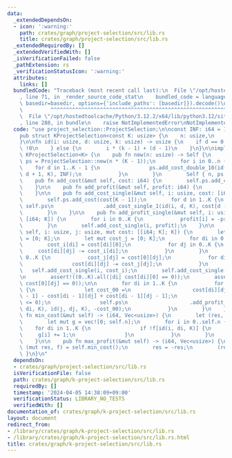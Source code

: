 ```yaml
---
data:
  _extendedDependsOn:
  - icon: ':warning:'
    path: crates/graph/project-selection/src/lib.rs
    title: crates/graph/project-selection/src/lib.rs
  _extendedRequiredBy: []
  _extendedVerifiedWith: []
  _isVerificationFailed: false
  _pathExtension: rs
  _verificationStatusIcon: ':warning:'
  attributes:
    links: []
  bundledCode: "Traceback (most recent call last):\n  File \"/opt/hostedtoolcache/Python/3.12.2/x64/lib/python3.12/site-packages/onlinejudge_verify/documentation/build.py\"\
    , line 71, in _render_source_code_stat\n    bundled_code = language.bundle(stat.path,\
    \ basedir=basedir, options={'include_paths': [basedir]}).decode()\n          \
    \         ^^^^^^^^^^^^^^^^^^^^^^^^^^^^^^^^^^^^^^^^^^^^^^^^^^^^^^^^^^^^^^^^^^^^^^^^^^^^^^^^^\n\
    \  File \"/opt/hostedtoolcache/Python/3.12.2/x64/lib/python3.12/site-packages/onlinejudge_verify/languages/rust.py\"\
    , line 288, in bundle\n    raise NotImplementedError\nNotImplementedError\n"
  code: "use project_selection::ProjectSelection;\n\nconst INF: i64 = 1 << 61;\n\n\
    pub struct KProjectSelection<const K: usize> {\n    n: usize,\n    ps: ProjectSelection,\n\
    }\n\nfn id(i: usize, d: usize, k: usize) -> usize {\n    if d == 0 {\n       \
    \ !0\n    } else {\n        i * (k - 1) + (d - 1)\n    }\n}\n\nimpl<const K: usize>\
    \ KProjectSelection<K> {\n    pub fn new(n: usize) -> Self {\n        let mut\
    \ ps = ProjectSelection::new(n * (K - 1));\n        for i in 0..n {\n        \
    \    for d in 1..K - 1 {\n                ps.add_cost_double_10(id(i, d, K), id(i,\
    \ d + 1, K), INF);\n            }\n        }\n        Self { n, ps }\n    }\n\n\
    \    pub fn add_cost(&mut self, cost: i64) {\n        self.ps.add_cost(cost);\n\
    \    }\n\n    pub fn add_profit(&mut self, profit: i64) {\n        self.ps.add_profit(profit);\n\
    \    }\n\n    pub fn add_cost_single(&mut self, i: usize, cost: [i64; K]) {\n\
    \        self.ps.add_cost(cost[K - 1]);\n        for d in 1..K {\n           \
    \ self.ps\n                .add_cost_single_1(id(i, d, K), cost[d - 1] - cost[d]);\n\
    \        }\n    }\n\n    pub fn add_profit_single(&mut self, i: usize, mut profit:\
    \ [i64; K]) {\n        for i in 0..K {\n            profit[i] = -profit[i];\n\
    \        }\n        self.add_cost_single(i, profit);\n    }\n\n    pub fn add_cost_double(&mut\
    \ self, i: usize, j: usize, mut cost: [[i64; K]; K]) {\n        let mut cost_i\
    \ = [0; K];\n        let mut cost_j = [0; K];\n        for di in 0..K {\n    \
    \        cost_i[di] = cost[di][0];\n            for dj in 0..K {\n           \
    \     cost[di][dj] -= cost_i[di];\n            }\n        }\n        for dj in\
    \ 0..K {\n            cost_j[dj] = cost[0][dj];\n            for di in 0..K {\n\
    \                cost[di][dj] -= cost_j[dj];\n            }\n        }\n     \
    \   self.add_cost_single(i, cost_i);\n        self.add_cost_single(j, cost_j);\n\
    \n        assert!((0..K).all(|di| cost[di][0] == 0));\n        assert!((0..K).all(|dj|\
    \ cost[0][dj] == 0));\n\n        for di in 1..K {\n            for dj in 1..K\
    \ {\n                let cost_00 =\n                    cost[di][dj] - cost[di][dj\
    \ - 1] - cost[di - 1][dj] + cost[di - 1][dj - 1];\n                assert!(cost_00\
    \ <= 0);\n                self.ps\n                    .add_profit_double_00(id(i,\
    \ di, K), id(j, dj, K), -cost_00);\n            }\n        }\n    }\n\n    pub\
    \ fn min_cost(&mut self) -> (i64, Vec<usize>) {\n        let (res, f) = self.ps.min_cost();\n\
    \        let mut g = vec![0; self.n];\n        for i in 0..self.n {\n        \
    \    for di in 1..K {\n                if !f[id(i, di, K)] {\n               \
    \     g[i] += 1;\n                }\n            }\n        }\n        (res, g)\n\
    \    }\n\n    pub fn max_profit(&mut self) -> (i64, Vec<usize>) {\n        let\
    \ (mut res, f) = self.min_cost();\n        res = -res;\n        (res, f)\n   \
    \ }\n}\n"
  dependsOn:
  - crates/graph/project-selection/src/lib.rs
  isVerificationFile: false
  path: crates/graph/k-project-selection/src/lib.rs
  requiredBy: []
  timestamp: '2024-04-05 14:38:09+09:00'
  verificationStatus: LIBRARY_NO_TESTS
  verifiedWith: []
documentation_of: crates/graph/k-project-selection/src/lib.rs
layout: document
redirect_from:
- /library/crates/graph/k-project-selection/src/lib.rs
- /library/crates/graph/k-project-selection/src/lib.rs.html
title: crates/graph/k-project-selection/src/lib.rs
---
```

